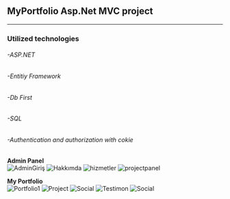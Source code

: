<h2>MyPortfolio Asp.Net MVC project</h2> 

---------------------------------------------
<h3>Utilized technologies</h3>
<h6>-ASP.NET</h6>
<h6>-Entitiy Framework</h6>
<h6>-Db First</h6>
<h6>-SQL</h6>
<h6>-Authentication and authorization with cokie</h6>

<b>Admin Panel</b>
<br>
![AdminGiriş](https://github.com/mustafagedikk/MyPortfolio/assets/166130636/146db45d-e3aa-4519-97f0-012ea4fa1246)
![Hakkımda](https://github.com/mustafagedikk/MyPortfolio/assets/166130636/377855df-2dcf-4195-bd15-f3d7bc9bac7f)
![hizmetler](https://github.com/mustafagedikk/MyPortfolio/assets/166130636/76f01caa-c55d-4c21-aa73-60bb4c3770a0)
![projectpanel](https://github.com/mustafagedikk/MyPortfolio/assets/166130636/5de2a172-a3de-48ae-bbef-0446e218da50)

<b>My Portfolio</b>
<br>
![Portfolio1](https://github.com/mustafagedikk/MyPortfolio/assets/166130636/62a37d21-077a-444a-8dfe-ae0bc99e336e)
![Project](https://github.com/mustafagedikk/MyPortfolio/assets/166130636/d0e5ad53-fee2-4b14-9b7b-311265ba951d)
![Social](https://github.com/mustafagedikk/MyPortfolio/assets/166130636/476dd9f1-3ec3-42e5-9ed7-264392187f1e)
![Testimon](https://github.com/mustafagedikk/MyPortfolio/assets/166130636/01f908c0-0c0a-4d8f-a716-6b0e96849903)
![Social](https://github.com/mustafagedikk/MyPortfolio/assets/166130636/bc98087c-f83a-4ee5-a782-07bf2e1de958)


